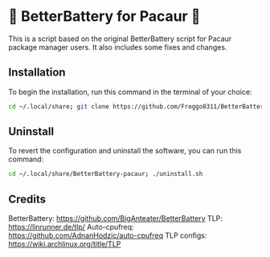 # 🔋 BetterBattery for Pacaur 🔋
This is a script based on the original BetterBattery script for 
Pacaur package manager users. It also includes some fixes and changes.

## Installation
To begin the installation, run this command in the terminal of your choice:
```bash
cd ~/.local/share; git clone https://github.com/Froggo8311/BetterBattery-pacaur; cd BetterBattery-pacaur; chmod +x jumpstart.sh; ./jumpstart.sh
```

## Uninstall
To revert the configuration and uninstall the software, you can run this command:
```bash
cd ~/.local/share/BetterBattery-pacaur; ./uninstall.sh
```

## Credits
BetterBattery: https://github.com/BigAnteater/BetterBattery
TLP: https://linrunner.de/tlp/
Auto-cpufreq: https://github.com/AdnanHodzic/auto-cpufreq
TLP configs: https://wiki.archlinux.org/title/TLP
